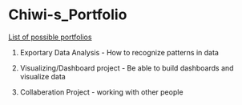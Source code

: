 # Chiwi-s_Portfolio


[List of possible portfolios](https://github.com/LordSeth12/Chiwi-s_Portfolio.git)
1. Exportary Data Analysis - How to recognize patterns in data

2. Visualizing/Dashboard project - Be able to build dashboards and visualize data

3. Collaberation Project - working with other people
